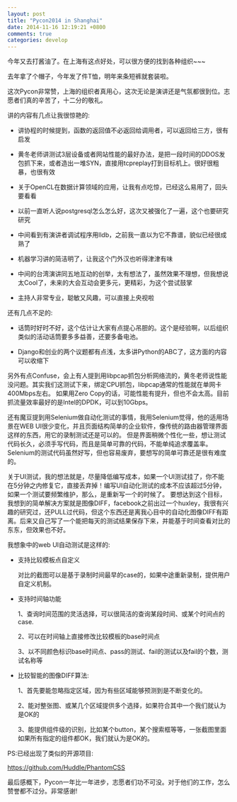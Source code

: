 ```yaml
---
layout: post
title: "Pycon2014 in Shanghai"
date: 2014-11-16 12:19:21 +0800
comments: true
categories: develop
---
```


今年又去打酱油了。在上海有这点好处，可以很方便的找到各种组织~~~

去年拿了个帽子，今年发了件T恤，明年来条短裤就套装啦。

这次Pycon非常赞，上海的组织者真用心，这次无论是演讲还是气氛都很到位。志愿者们真的辛苦了，十二分的敬礼。

讲的内容有几点让我很惊艳的:

* 讲协程的时候提到，函数的返回值不必返回给调用者，可以返回给三方，很有启发

* 黄冬老师讲测试3层设备或者网站性能的最好办法，是把一段时间的DDOS发包抓下来，或者造出一堆SYN，直接用tcpreplay打到目标机上。很好很粗暴，也很有效

* 关于OpenCL在数据计算领域的应用，让我有点吃惊，已经这么易用了，回头要看看

* 以前一直听人说postgresql怎么怎么好，这次又被强化了一遍，这个也要研究研究

* 中间看到有演讲者调试程序用lldb，之前我一直以为它不靠谱，貌似已经很成熟了

* 机器学习讲的简洁明了，让我这个门外汉也听得津津有味

* 中间的台湾演讲同五地互动的创举，太有想法了，虽然效果不理想，但我想说太Cool了，未来的大会互动会更多元，更精彩，为这个尝试鼓掌

* 主持人非常专业，聪敏又风趣，可以直接上央视啦

还有几点不足的:

* 话筒时好时不好，这个估计让大家有点提心吊胆的。这个是经验啊，以后组织类似的活动话筒要多多益善，还要多备电池。

* Django和创业的两个议题都有点浅，太多讲Python的ABC了，这方面的内容可以收缩下


另外有点Confuse，会上有人提到用libpcap抓包分析网络流的，黄冬老师说性能没问题。其实我们这测试下来，绑定CPU抓包，libpcap通常的性能就在单网卡400Mbps左右。
如果用Zero Copy的话，可能性能有提升，但也不会太高。目前抓流量效率最好的是Intel的DPDK，可以到10Gbps。

还有魔豆提到用Selenium做自动化测试的事情，我用Selenium觉得，他的适用场景在WEB UI很少变化，并且页面结构简单的企业软件，像传统的路由器管理界面这样的东西，用它的录制测试还是可以的。
但是界面稍微个性化一些，想让测试代码长久，必须手写代码，而且是简单可靠的代码，不能单纯追求覆盖率。Selenium的测试代码虽然好写，但也容易废弃，要想写的简单可靠还是很有难度的。

关于UI测试，我的想法就是，尽量降低编写成本，如果一个UI测试挂了，你不能在5分钟之内修复它，直接丢弃掉！编写UI自动化测试的成本不应该超过5分钟，如果一个测试要频繁维护，那么，是重新写一个的时候了。
要想达到这个目标，我想到的简单解决方案就是图像DIFF，facebook之前出过一个huxley，我很有兴趣的研究过，还PULL过代码，但这个东西还是离我心目中的自动化图像DIFF有距离。后来又自己写了一个能把每天的测试结果保存下来，并能基于时间查看对比的东东，但效果也不好。

我想象中的web UI自动测试是这样的:


* 支持比较模板点自定义

    对比的截图可以是基于录制时间最早的case的，如果中途重新录制，提供用户自定义机制。

* 支持时间轴功能

    1、查询时间范围的灵活选择，可以很简洁的查询某段时间、或某个时间点的case.

    2、可以在时间轴上直接修改比较模板的base时间点

    3、以不同颜色标识base时间点、pass的测试、fail的测试以及fail的个数，测试名称等


* 比较智能的图像DIFF算法:

    1、首先要能忽略指定区域，因为有些区域能够预测到是不断变化的。

    2、能对整张图、或某几个区域提供多个选择，如果符合其中一个我们就认为是OK的

    3、能提供组件级的识别，比如某个button，某个搜索框等等，一张截图里面如果所有指定的组件都OK，我们就认为是OK的。
    
PS:已经出现了类似的开源项目:

https://github.com/Huddle/PhantomCSS


最后感概下，Pycon一年比一年进步，志愿者们功不可没。对于他们的工作，怎么赞誉都不过分。非常感谢!

